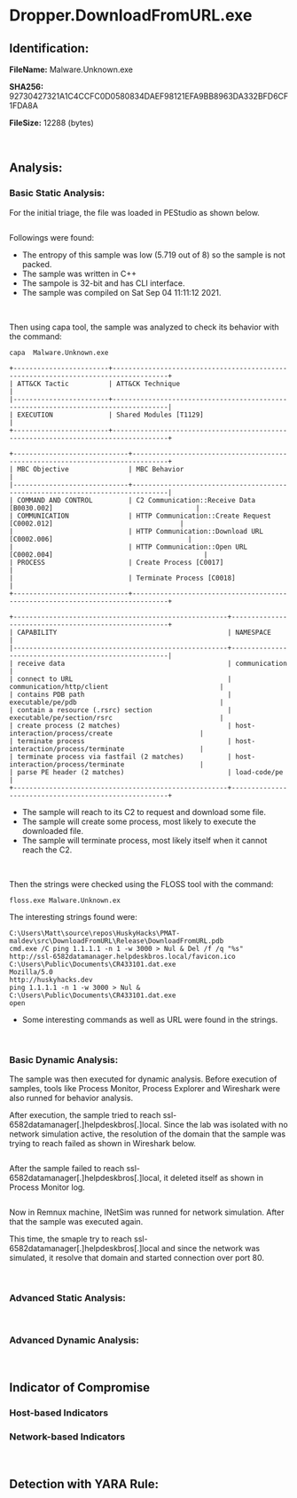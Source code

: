 # Dropper.DownloadFromURL.exe

## Identification:

**FileName:** Malware.Unknown.exe

**SHA256:** 92730427321A1C4CCFC0D0580834DAEF98121EFA9BB8963DA332BFD6CF1FDA8A

**FileSize:** 12288 (bytes)

<br>

## Analysis:

### Basic Static Analysis:

For the initial triage, the file was loaded in PEStudio as shown below. 

<image src="../Images/Malware.Unknown.exe1.png" caption="" alt="" height="" width="" position="center" command="fit" option="" class="img-fluid" title="" >

Followings were found:
- The entropy of this sample was low (5.719 out of 8) so the sample is not packed.
- The sample was written in C++
- The sampole is 32-bit and has CLI interface.
- The sample was compiled on Sat Sep 04 11:11:12 2021.

<br>

Then using capa tool, the sample was analyzed to check its behavior with the command:

`capa  Malware.Unknown.exe`

    +------------------------+------------------------------------------------------------------------------------+
    | ATT&CK Tactic          | ATT&CK Technique                                                                   |
    |------------------------+------------------------------------------------------------------------------------|
    | EXECUTION              | Shared Modules [T1129]                                                             |
    +------------------------+------------------------------------------------------------------------------------+
    
    +-----------------------------+-------------------------------------------------------------------------------+
    | MBC Objective               | MBC Behavior                                                                  |
    |-----------------------------+-------------------------------------------------------------------------------|
    | COMMAND AND CONTROL         | C2 Communication::Receive Data [B0030.002]                                    |
    | COMMUNICATION               | HTTP Communication::Create Request [C0002.012]                                |
    |                             | HTTP Communication::Download URL [C0002.006]                                  |
    |                             | HTTP Communication::Open URL [C0002.004]                                      |
    | PROCESS                     | Create Process [C0017]                                                        |
    |                             | Terminate Process [C0018]                                                     |
    +-----------------------------+-------------------------------------------------------------------------------+
    
    +------------------------------------------------------+------------------------------------------------------+
    | CAPABILITY                                           | NAMESPACE                                            |
    |------------------------------------------------------+------------------------------------------------------|
    | receive data                                         | communication                                        |
    | connect to URL                                       | communication/http/client                            |
    | contains PDB path                                    | executable/pe/pdb                                    |
    | contain a resource (.rsrc) section                   | executable/pe/section/rsrc                           |
    | create process (2 matches)                           | host-interaction/process/create                      |
    | terminate process                                    | host-interaction/process/terminate                   |
    | terminate process via fastfail (2 matches)           | host-interaction/process/terminate                   |
    | parse PE header (2 matches)                          | load-code/pe                                         |
    +------------------------------------------------------+------------------------------------------------------+

- The sample will reach to its C2 to request and download some file.
- The sample will create some process, most likely to execute the downloaded file.
- The sample will terminate process, most likely itself when it cannot reach the C2.

<br>

Then the strings were checked using the FLOSS tool with the command:

`floss.exe Malware.Unknown.ex`

The interesting strings found were:

    C:\Users\Matt\source\repos\HuskyHacks\PMAT-maldev\src\DownloadFromURL\Release\DownloadFromURL.pdb
    cmd.exe /C ping 1.1.1.1 -n 1 -w 3000 > Nul & Del /f /q "%s"
    http://ssl-6582datamanager.helpdeskbros.local/favicon.ico
    C:\Users\Public\Documents\CR433101.dat.exe
    Mozilla/5.0
    http://huskyhacks.dev
    ping 1.1.1.1 -n 1 -w 3000 > Nul & C:\Users\Public\Documents\CR433101.dat.exe
    open

- Some interesting commands as well as URL were found in the strings.

<br>

### Basic Dynamic Analysis:

The sample was then executed for dynamic analysis. Before execution of samples, tools like Process Monitor, Process Explorer and Wireshark were also runned for behavior analysis. 

After execution, the sample tried to reach ssl-6582datamanager[.]helpdeskbros[.]local. Since the lab was isolated with no network simulation active, the resolution of the domain that the sample was trying to reach failed as shown in Wireshark below. 

<image src="../Images/Malware.Unknown.exe2.png" caption="" alt="" height="" width="" position="center" command="fit" option="" class="img-fluid" title="" >

After the sample failed to reach ssl-6582datamanager[.]helpdeskbros[.]local, it deleted itself as shown in Process Monitor log.

<image src="../Images/Malware.Unknown.exe3.png" caption="" alt="" height="" width="" position="center" command="fit" option="" class="img-fluid" title="" >

<br>

Now in Remnux machine, INetSim was runned for network simulation. After that the sample was executed again. 

This time, the smaple try to reach ssl-6582datamanager[.]helpdeskbros[.]local and since the network was simulated, it resolve that domain and started connection over port 80.

<br>

### Advanced Static Analysis:


<br>

### Advanced Dynamic Analysis:


<br>

## Indicator of Compromise 

### Host-based Indicators


### Network-based Indicators


<br>

## Detection with YARA Rule:


